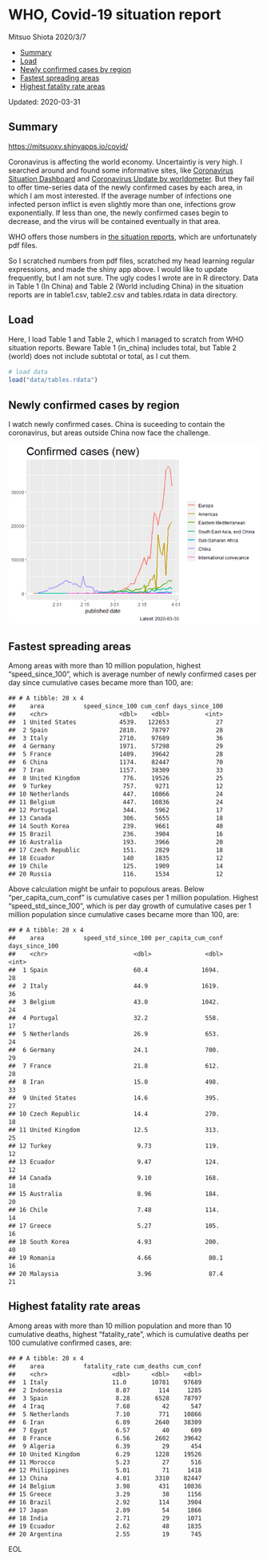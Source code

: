WHO, Covid-19 situation report
================
Mitsuo Shiota
2020/3/7

  - [Summary](#summary)
  - [Load](#load)
  - [Newly confirmed cases by region](#newly-confirmed-cases-by-region)
  - [Fastest spreading areas](#fastest-spreading-areas)
  - [Highest fatality rate areas](#highest-fatality-rate-areas)

Updated: 2020-03-31

## Summary

<https://mitsuoxv.shinyapps.io/covid/>

Coronavirus is affecting the world economy. Uncertaintiy is very high. I
searched around and found some informative sites, like [Coronavirus
Situation
Dashboard](https://who.maps.arcgis.com/apps/opsdashboard/index.html#/c88e37cfc43b4ed3baf977d77e4a0667)
and [Coronavirus Update by
worldometer](https://www.worldometers.info/coronavirus/). But they fail
to offer time-series data of the newly confirmed cases by each area, in
which I am most interested. If the average number of infections one
infected person inflict is even slightly more than one, infections grow
exponentially. If less than one, the newly confirmed cases begin to
decrease, and the virus will be contained eventually in that area.

WHO offers those numbers in [the situation
reports](https://www.who.int/emergencies/diseases/novel-coronavirus-2019/situation-reports/),
which are unfortunately pdf files.

So I scratched numbers from pdf files, scratched my head learning
regular expressions, and made the shiny app above. I would like to
update frequently, but I am not sure. The ugly codes I wrote are in R
directory. Data in Table 1 (In China) and Table 2 (World including
China) in the situation reports are in table1.csv, table2.csv and
tables.rdata in data directory.

## Load

Here, I load Table 1 and Table 2, which I managed to scratch from WHO
situation reports. Beware Table 1 (in\_china) includes total, but Table
2 (world) does not include subtotal or total, as I cut them.

``` r
# load data
load("data/tables.rdata")
```

## Newly confirmed cases by region

I watch newly confirmed cases. China is suceeding to contain the
coronavirus, but areas outside China now face the challenge.

![](README_files/figure-gfm/chart-1.png)<!-- -->

## Fastest spreading areas

Among areas with more than 10 million population, highest
“speed\_since\_100”, which is average number of newly confirmed cases
per day since cumulative cases became more than 100, are:

    ## # A tibble: 20 x 4
    ##    area           speed_since_100 cum_conf days_since_100
    ##    <chr>                    <dbl>    <dbl>          <int>
    ##  1 United States            4539.   122653             27
    ##  2 Spain                    2810.    78797             28
    ##  3 Italy                    2710.    97689             36
    ##  4 Germany                  1971.    57298             29
    ##  5 France                   1409.    39642             28
    ##  6 China                    1174.    82447             70
    ##  7 Iran                     1157.    38309             33
    ##  8 United Kingdom            776.    19526             25
    ##  9 Turkey                    757.     9271             12
    ## 10 Netherlands               447.    10866             24
    ## 11 Belgium                   447.    10836             24
    ## 12 Portugal                  344.     5962             17
    ## 13 Canada                    306.     5655             18
    ## 14 South Korea               239.     9661             40
    ## 15 Brazil                    236.     3904             16
    ## 16 Australia                 193.     3966             20
    ## 17 Czech Republic            151.     2829             18
    ## 18 Ecuador                   140      1835             12
    ## 19 Chile                     125.     1909             14
    ## 20 Russia                    116.     1534             12

Above calculation might be unfair to populous areas. Below
“per\_capita\_cum\_conf” is cumulative cases per 1 million population.
Highest “speed\_std\_since\_100”, which is per day growth of cumulative
cases per 1 million population since cumulative cases became more than
100, are:

    ## # A tibble: 20 x 4
    ##    area           speed_std_since_100 per_capita_cum_conf days_since_100
    ##    <chr>                        <dbl>               <dbl>          <int>
    ##  1 Spain                        60.4               1694.              28
    ##  2 Italy                        44.9               1619.              36
    ##  3 Belgium                      43.0               1042.              24
    ##  4 Portugal                     32.2                558.              17
    ##  5 Netherlands                  26.9                653.              24
    ##  6 Germany                      24.1                700.              29
    ##  7 France                       21.8                612.              28
    ##  8 Iran                         15.0                498.              33
    ##  9 United States                14.6                395.              27
    ## 10 Czech Republic               14.4                270.              18
    ## 11 United Kingdom               12.5                313.              25
    ## 12 Turkey                        9.73               119.              12
    ## 13 Ecuador                       9.47               124.              12
    ## 14 Canada                        9.10               168.              18
    ## 15 Australia                     8.96               184.              20
    ## 16 Chile                         7.48               114.              14
    ## 17 Greece                        5.27               105.              16
    ## 18 South Korea                   4.93               200.              40
    ## 19 Romania                       4.66                80.1             16
    ## 20 Malaysia                      3.96                87.4             21

## Highest fatality rate areas

Among areas with more than 10 million population and more than 10
cumulative deaths, highest “fatality\_rate”, which is cumulative deaths
per 100 cumulative confirmed cases, are:

    ## # A tibble: 20 x 4
    ##    area           fatality_rate cum_deaths cum_conf
    ##    <chr>                  <dbl>      <dbl>    <dbl>
    ##  1 Italy                  11.0       10781    97689
    ##  2 Indonesia               8.87        114     1285
    ##  3 Spain                   8.28       6528    78797
    ##  4 Iraq                    7.68         42      547
    ##  5 Netherlands             7.10        771    10866
    ##  6 Iran                    6.89       2640    38309
    ##  7 Egypt                   6.57         40      609
    ##  8 France                  6.56       2602    39642
    ##  9 Algeria                 6.39         29      454
    ## 10 United Kingdom          6.29       1228    19526
    ## 11 Morocco                 5.23         27      516
    ## 12 Philippines             5.01         71     1418
    ## 13 China                   4.01       3310    82447
    ## 14 Belgium                 3.98        431    10836
    ## 15 Greece                  3.29         38     1156
    ## 16 Brazil                  2.92        114     3904
    ## 17 Japan                   2.89         54     1866
    ## 18 India                   2.71         29     1071
    ## 19 Ecuador                 2.62         48     1835
    ## 20 Argentina               2.55         19      745

EOL
